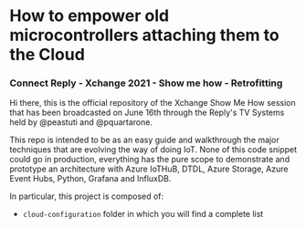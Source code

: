 # How to empower old microcontrollers attaching them to the Cloud
### Connect Reply - Xchange 2021 - Show me how - Retrofitting

Hi there, this is the official repository of the Xchange Show Me How session that has been broadcasted on June 16th through the Reply's TV Systems held by @peastuti and @pquartarone.

This repo is intended to be as an easy guide and walkthrough the major techniques that are evolving the way of doing IoT. None of this code snippet could go in production, everything has the pure scope to demonstrate and prototype an architecture with Azure IoTHuB, DTDL, Azure Storage, Azure Event Hubs, Python, Grafana and InfluxDB.

In particular, this project is composed of:
- `cloud-configuration` folder in which you will find a complete list
